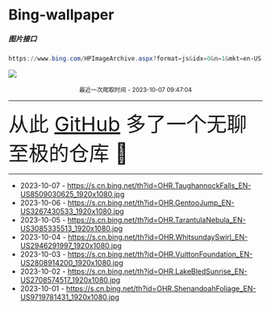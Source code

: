 # Bing-wallpaper

##### 图片接口

```powershell
https://www.bing.com/HPImageArchive.aspx?format=js&idx=0&n=1&mkt=en-US
```

 ![](https://s.cn.bing.net/th?id=OHR.TaughannockFalls_EN-US8509030625_1920x1080.jpg)

<p align='center' >
    <small>
        最近一次爬取时间 - 2023-10-07 09:47:04
    </small>
    <br>
    <hr>
    <font size=7>
        <small>
           从此 <a href='https://github.com/'>GitHub</a> 多了一个无聊至极的仓库  🍳
        </small>
    </font>
    <hr>
</p>


- 2023-10-07 - https://s.cn.bing.net/th?id=OHR.TaughannockFalls_EN-US8509030625_1920x1080.jpg 
- 2023-10-06 - https://s.cn.bing.net/th?id=OHR.GentooJump_EN-US3267430533_1920x1080.jpg 
- 2023-10-05 - https://s.cn.bing.net/th?id=OHR.TarantulaNebula_EN-US3085335513_1920x1080.jpg 
- 2023-10-04 - https://s.cn.bing.net/th?id=OHR.WhitsundaySwirl_EN-US2946291997_1920x1080.jpg 
- 2023-10-03 - https://s.cn.bing.net/th?id=OHR.VuittonFoundation_EN-US2808914200_1920x1080.jpg 
- 2023-10-02 - https://s.cn.bing.net/th?id=OHR.LakeBledSunrise_EN-US2708574517_1920x1080.jpg 
- 2023-10-01 - https://s.cn.bing.net/th?id=OHR.ShenandoahFoliage_EN-US9719781431_1920x1080.jpg 
